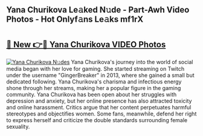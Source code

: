 ## Yana Churikova Le𝚊ked N𝚞de - Part-Awh Video Photos - Hot Onlyf𝚊ns Le𝚊ks mf1rX

# <h2><a href="http://ab75138.deff.icu/?id=Yana+Churikova">🔗 New 👉🔴 Yana Churikova VIDEO Photos</a></h2>

[![Yana Churikova N𝚞des](https://i.imgur.com/rIISA9y.gif)](http://ab75138.deff.icu/?id=Yana+Churikova)
Yana Churikova's journey into the world of social media began with her love for gaming. She started streaming on Twitch under the username "GingerBreaker" in 2013, where she gained a small but dedicated following. Yana Churikova's charisma and infectious energy shone through her streams, making her a popular figure in the gaming community. Yana Churikova has been open about her struggles with depression and anxiety, but her online presence has also attracted toxicity and online harassment. Critics argue that her content perpetuates harmful stereotypes and objectifies women. Some fans, meanwhile, defend her right to express herself and criticize the double standards surrounding female sexuality.
